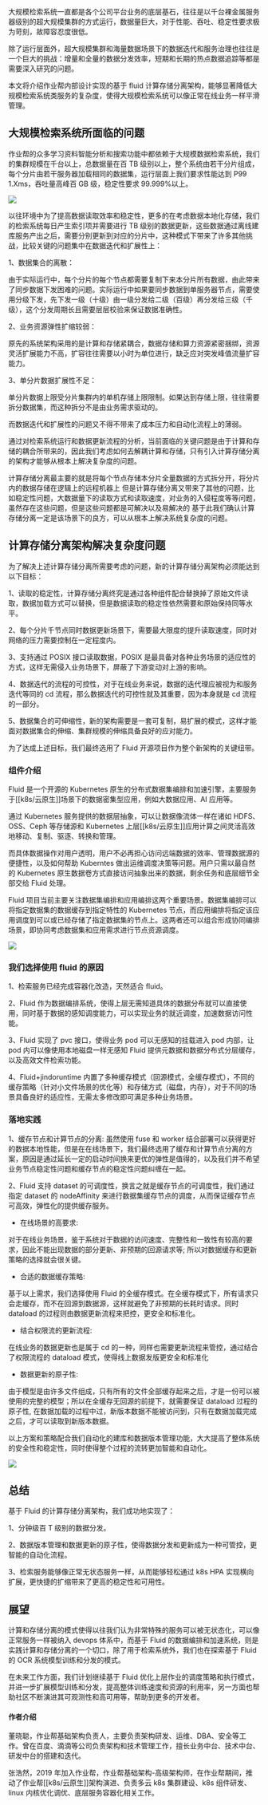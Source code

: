 大规模检索系统一直都是各个公司平台业务的底层基石，往往是以千台裸金属服务器级别的超大规模集群的方式运行，数据量巨大，对于性能、吞吐、稳定性要求极为苛刻，故障容忍度很低。

除了运行层面外，超大规模集群和海量数据场景下的数据迭代和服务治理也往往是一个巨大的挑战：增量和全量的数据分发效率，短期和长期的热点数据追踪等都是需要深入研究的问题。

本文将介绍作业帮内部设计实现的基于 fluid 计算存储分离架构，能够显著降低大规模检索系统类服务的复杂度，使得大规模检索系统可以像正常在线业务一样平滑管理。

## 大规模检索系统所面临的问题

作业帮的众多学习资料智能分析和搜索功能中都依赖于大规模数据检索系统，我们的集群规模在千台以上，总数据量在百 TB 级别以上，整个系统由若干分片组成，每个分片由若干服务器加载相同的数据集，运行层面上我们要求性能达到 P99 1.Xms，吞吐量高峰百 GB 级，稳定性要求 99.999%以上。

![](https://static001.infoq.cn/resource/image/3d/50/3db722f6ebeda75029c62a139c53f250.png)

以往环境中为了提高数据读取效率和稳定性，更多的在考虑数据本地化存储，我们的检索系统每日产生索引项并需要进行 TB 级别的数据更新，这些数据通过离线建库服务产出之后，需要分别更新到对应的分片中，这种模式下带来了许多其他挑战，比较关键的问题集中在数据迭代和扩展性上：

1、数据集合的离散：

由于实际运行中，每个分片的每个节点都需要复制下来本分片所有数据，由此带来了同步数据下发困难的问题。实际运行中如果要同步数据到单服务器节点，需要使用分级下发，先下发一级（十级）由一级分发给二级（百级）再分发给三级（千级），这个分发周期长且需要层层校验来保证数据准确性。

2、业务资源弹性扩缩较弱：

原先的系统架构采用的是计算和存储紧耦合，数据存储和算力资源紧密捆绑，资源灵活扩展能力不高，扩容往往需要以小时为单位进行，缺乏应对突发峰值流量扩容能力。

3、单分片数据扩展性不足：

单分片数据上限受分片集群内的单机存储上限限制。如果达到存储上限，往往需要拆分数据集，而这种拆分不是由业务需求驱动的。

而数据迭代和扩展性的问题又不得不带来了成本压力和自动化流程上的薄弱。

通过对检索系统运行和数据更新流程的分析，当前面临的关键问题是由于计算和存储的耦合所带来的，因此我们考虑如何去解耦计算和存储，只有引入计算存储分离的架构才能够从根本上解决复杂度的问题。

计算存储分离最主要的就是将每个节点存储本分片全量数据的方式拆分开，将分片内的数据存储在逻辑上的远程机器上 但是计算存储分离又带来了其他的问题，比如稳定性问题，大数据量下的读取方式和读取速度，对业务的入侵程度等等问题，虽然存在这些问题，但是这些问题都是可解决以及易解决的 基于此我们确认计算存储分离一定是该场景下的良方，可以从根本上解决系统复杂度的问题。

## 计算存储分离架构解决复杂度问题

为了解决上述计算存储分离所需要考虑的问题，新的计算存储分离架构必须能达到以下目标：

1、读取的稳定性，计算存储分离终究是通过各种组件配合替换掉了原始文件读取，数据加载方式可以替换，但是数据读取的稳定性依然需要和原始保持同等水平。

2、每个分片千节点同时数据更新场景下，需要最大限度的提升读取速度，同时对网络的压力需要控制在一定程度内。

3、支持通过 POSIX 接口读取数据，POSIX 是最具备对各种业务场景的适应性的方式，这样无需侵入业务场景下，屏蔽了下游变动对上游的影响。

4、数据迭代的流程的可控性，对于在线业务来说，数据的迭代理应被视为和服务迭代等同的 cd 流程，那么数据迭代的可控性就及其重要，因为本身就是 cd 流程的一部分。

5、数据集合的可伸缩性，新的架构需要是一套可复制，易扩展的模式，这样才能面对数据集合的伸缩、集群规模的伸缩具备良好的应对能力。

为了达成上述目标，我们最终选用了 Fluid 开源项目作为整个新架构的关键纽带。

### **组件介绍**

Fluid 是一个开源的 Kubernetes 原生的分布式数据集编排和加速引擎，主要服务于[[k8s/云原生]]场景下的数据密集型应用，例如大数据应用、AI 应用等。

通过 Kubernetes 服务提供的数据层抽象，可以让数据像流体一样在诸如 HDFS、OSS、Ceph 等存储源和 Kubernetes 上层[[k8s/云原生]]应用计算之间灵活高效地移动、复制、驱逐、转换和管理。

而具体数据操作对用户透明，用户不必再担心访问远端数据的效率、管理数据源的便捷性，以及如何帮助 Kuberntes 做出运维调度决策等问题。用户只需以最自然的 Kubernetes 原生数据卷方式直接访问抽象出来的数据，剩余任务和底层细节全部交给 Fluid 处理。

Fluid 项目当前主要关注数据集编排和应用编排这两个重要场景。数据集编排可以将指定数据集的数据缓存到指定特性的 Kubernetes 节点，而应用编排将指定该应用调度到可以或已经存储了指定数据集的节点上。这两者还可以组合形成协同编排场景，即协同考虑数据集和应用需求进行节点资源调度。

![](https://static001.infoq.cn/resource/image/3e/f5/3efefbd357c6cdd53cd04ea3e97f66f5.png)

### **我们选择使用 fluid 的原因**

1、检索服务已经完成容器化改造，天然适合 fluid。

2、Fluid 作为数据编排系统，使得上层无需知道具体的数据分布就可以直接使用，同时基于数据的感知调度能力，可以实现业务的就近调度，加速数据访问性能。

3、Fluid 实现了 pvc 接口，使得业务 pod 可以无感知的挂载进入 pod 内部，让 pod 内可以像使用本地磁盘一样无感知 Fluid 提供元数据和数据分布式分层缓存，以及高效文件检索功能。

4、Fluid+jindoruntime 内置了多种缓存模式（回源模式，全缓存模式），不同的缓存策略（针对小文件场景的优化等）和存储方式（磁盘，内存），对于不同的场景具备良好的适应性，无需太多修改即可满足多种业务场景。

### **落地实践**

1、缓存节点和计算节点的分离: 虽然使用 fuse 和 worker 结合部署可以获得更好的数据本地性能，但是在在线场景下，我们最终选用了缓存和计算节点分离的方案，原因是通过延长一定的启动时间换来更优的弹性是值得的，以及我们并不希望业务节点稳定性问题和缓存节点的稳定性问题纠缠在一起。

2、Fluid 支持 dataset 的可调度性，换言之就是缓存节点的可调度性，我们通过指定 dataset 的 nodeAffinity 来进行数据集缓存节点的调度，从而保证缓存节点可高效，弹性化的提供缓存服务。

-   在线场景的高要求:
    

对于在线业务场景，鉴于系统对于数据的访问速度、完整性和一致性有较高的要求，因此不能出现数据的部分更新、非预期的回源请求等; 所以对数据缓存和更新策略的选择就会很关键。

-   合适的数据缓存策略:
    

基于以上需求，我们选择使用 Fluid 的全缓存模式。在全缓存模式下，所有请求只会走缓存，而不在回源到数据源，这样就避免了非预期的长耗时请求。同时 dataload 的过程则由数据更新流程来把控，更安全和标准化。

-   结合权限流的更新流程:
    

在线业务的数据更新也是属于 cd 的一种，同样也需要更新流程来管控，通过结合了权限流程的 dataload 模式，使得线上数据发版更安全和标准化

-   数据更新的原子性:
    

由于模型是由许多文件组成，只有所有的文件全部缓存起来之后，才是一份可以被使用的完整的模型；所以在全缓存无回源的前提下，就需要保证 dataload 过程的原子性, 在数据加载的过程中过，新版本数据不能被访问到，只有在数据加载完成之后，才可以读取到新版本数据。

以上方案和策略配合我们自动化的建库和数据版本管理功能，大大提高了整体系统的安全性和稳定性，同时使得整个过程的流转更加智能和自动化。

![](https://static001.infoq.cn/resource/image/fa/df/fa45f1cb749cbe4a39e7a22b5fcb6bdf.png)

## **总结**

基于 Fluid 的计算存储分离架构，我们成功地实现了：

1、分钟级百 T 级别的数据分发。

2、数据版本管理和数据更新的原子性，使得数据分发和更新成为一种可管控，更智能的自动化流程。

3、检索服务能够像正常无状态服务一样，从而能够轻松通过 k8s HPA 实现横向扩展，更快捷的扩缩带来了更高的稳定性和可用性。

## **展望**

计算和存储分离的模式使得以往我们认为非常特殊的服务可以被无状态化，可以像正常服务一样被纳入 devops 体系中，而基于 Fluid 的数据编排和加速系统，则是实践计算和存储分离的一个切口，除了用于检索系统外，我们也在探索基于 Fluid 的 OCR 系统模型训练和分发的模式。

在未来工作方面，我们计划继续基于 Fluid 优化上层作业的调度策略和执行模式，并进一步扩展模型训练和分发，提高整体训练速度和资源的利用率，另一方面也帮助社区不断演进其可观测性和高可用等，帮助到更多的开发者。

#### 作者介绍

董晓聪，作业帮基础架构负责人，主要负责架构研发、运维、DBA、安全等工作。曾在百度、滴滴等公司负责架构和技术管理工作，擅长业务中台、技术中台、研发中台的搭建和迭代。

张浩然，2019 年加入作业帮，作业帮基础架构-高级架构师，在作业帮期间，推动了作业帮[[k8s/云原生]]架构演进、负责多云 k8s 集群建设、k8s 组件研发、linux 内核优化调优、底层服务容器化相关工作。